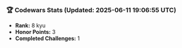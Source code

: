### 🏆 Codewars Stats (Updated: 2025-06-11 19:06:55 UTC)

- **Rank:** 8 kyu
- **Honor Points:** 3
- **Completed Challenges:** 1
